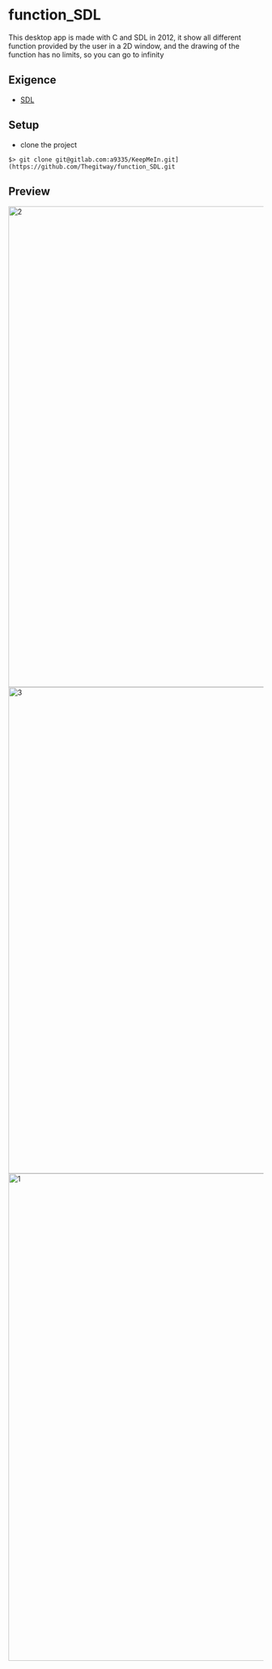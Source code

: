 # function_SDL
This desktop app is made with C and SDL in 2012, it show all different function provided by the user in a 2D window, and the drawing of the function has no limits, so you can go to infinity
## Exigence

- [SDL]([https://nodejs.org/en/](https://wiki.libsdl.org/Installation))

## Setup

- clone the project

```shell script
$> git clone git@gitlab.com:a9335/KeepMeIn.git](https://github.com/Thegitway/function_SDL.git
```

## Preview

<img width="949" alt="2" src="https://user-images.githubusercontent.com/65777090/170066767-f08dfb81-617b-4134-96db-dbaa25665a43.PNG">
<img width="960" alt="3" src="https://user-images.githubusercontent.com/65777090/170066792-6959b3a3-33eb-47b4-8690-23e76d2478be.PNG">
<img width="962" alt="1" src="https://user-images.githubusercontent.com/65777090/170066796-211bf73b-4348-426e-94c5-a717b38f8718.PNG">
